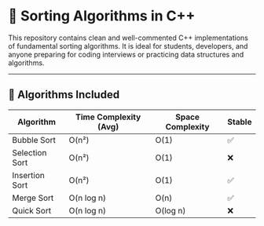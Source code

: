 # 🔢 Sorting Algorithms in C++

This repository contains clean and well-commented C++ implementations of fundamental sorting algorithms. It is ideal for students, developers, and anyone preparing for coding interviews or practicing data structures and algorithms.

---

## 📌 Algorithms Included

| Algorithm       | Time Complexity (Avg) | Space Complexity | Stable |
|----------------|------------------------|------------------|--------|
| Bubble Sort     | O(n²)                 | O(1)             | ✅     |
| Selection Sort  | O(n²)                 | O(1)             | ❌     |
| Insertion Sort  | O(n²)                 | O(1)             | ✅     |
| Merge Sort      | O(n log n)            | O(n)             | ✅     |
| Quick Sort      | O(n log n)            | O(log n)         | ❌     |




